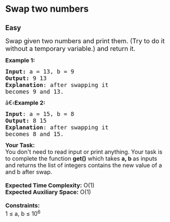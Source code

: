 # Swap two numbers
## Easy
<div class="problems_problem_content__Xm_eO"><p><span style="font-size:20px">Swap given two numbers and print them. (Try to do it without a temporary variable.) and return it.</span></p>

<p><span style="font-size:18px"><strong>Example 1:</strong></span></p>

<pre><span style="font-size:18px"><strong>Input: </strong>a = 13, b = 9
<strong>Output:</strong> 9 13
<strong>Explanation</strong>: after swapping it
becomes 9 and 13.
</span></pre>

<p><span style="font-size:18px">â€‹<strong>Example 2:</strong></span></p>

<pre><span style="font-size:18px"><strong>Input</strong>: a = 15, b = 8
<strong>Output:</strong> 8 15
<strong>Explanation</strong>: after swapping it
becomes 8 and 15.</span></pre>

<p><span style="font-size:18px"><strong>Your Task:&nbsp;&nbsp;</strong><br>
You don't need to read input or print anything. Your task is to complete the function&nbsp;<strong>get()</strong>&nbsp;which takes&nbsp;<strong>a, b&nbsp;</strong>as inputs and returns the list of integers contains the new value of a and b after swap.<br>
<br>
<strong>Expected Time Complexity:</strong>&nbsp;O(1)<br>
<strong>Expected Auxiliary Space:</strong>&nbsp;O(1)<br>
<br>
<strong>Constraints:</strong><br>
1 ≤ a, b ≤ 10<sup>6</sup></span></p>
</div>